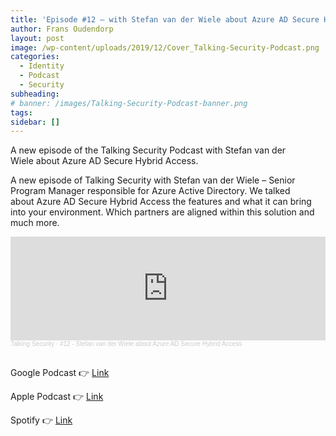 ```yaml
---
title: 'Episode #12 – with Stefan van der Wiele about Azure AD Secure Hybrid Access'
author: Frans Oudendorp
layout: post
image: /wp-content/uploads/2019/12/Cover_Talking-Security-Podcast.png
categories:
  - Identity
  - Podcast
  - Security
subheading:
# banner: /images/Talking-Security-Podcast-banner.png
tags: 
sidebar: []
---
```

 

A new episode of the Talking Security Podcast with Stefan van der Wiele&nbsp;about Azure AD Secure Hybrid Access.

A new episode of Talking Security with Stefan van der Wiele &#8211; Senior Program Manager responsible for Azure Active Directory. We talked about Azure AD Secure Hybrid Access the features and what it can bring into your environment. Which partners are aligned within this solution and much more.


<iframe width="100%" height="166" scrolling="no" frameborder="no" allow="autoplay" src="https://w.soundcloud.com/player/?url=https%3A//api.soundcloud.com/tracks/981282778&color=%23220414&auto_play=false&hide_related=false&show_comments=true&show_user=true&show_reposts=false&show_teaser=true"></iframe><div style="font-size: 10px; color: #cccccc;line-break: anywhere;word-break: normal;overflow: hidden;white-space: nowrap;text-overflow: ellipsis; font-family: Interstate,Lucida Grande,Lucida Sans Unicode,Lucida Sans,Garuda,Verdana,Tahoma,sans-serif;font-weight: 100;"><a href="https://soundcloud.com/talkingsecurity" title="Talking Security" target="_blank" style="color: #cccccc; text-decoration: none;">Talking Security</a> · <a href="https://soundcloud.com/talkingsecurity/12-stefan-van-der-wiele-about-azure-ad-secure-hybrid-access" title="#12 - Stefan van der Wiele about Azure AD Secure Hybrid Access" target="_blank" style="color: #cccccc; text-decoration: none;">#12 - Stefan van der Wiele about Azure AD Secure Hybrid Access</a></div><br>

Google Podcast 👉 [Link](https://podcasts.google.com/feed/aHR0cDovL2ZlZWRzLnNvdW5kY2xvdWQuY29tL3VzZXJzL3NvdW5kY2xvdWQ6dXNlcnM6NzM4MzUwNTgxL3NvdW5kcy5yc3M/episode/dGFnOnNvdW5kY2xvdWQsMjAxMDp0cmFja3MvOTgxMjgyNzc4?sa=X&ved=0CA0QkfYCahcKEwiA8caz-9nuAhUAAAAAHQAAAAAQAQ&hl=en)

Apple Podcast 👉 [Link](https://podcasts.apple.com/us/podcast/12-stefan-van-der-wiele-about-azure-ad-secure-hybrid-access/id1489282005?i=1000508233553)

Spotify 👉 [Link](https://open.spotify.com/episode/2GsK0ouMuvKdR45Uu757I9)